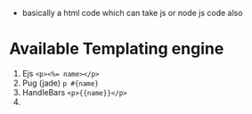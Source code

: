 
- basically a html code which can take js or node js code also

# Available Templating engine

1. Ejs `<p><%= name></p>`
2. Pug (jade) `p #{name}`
3. HandleBars `<p>{{name}}</p>`
4. 